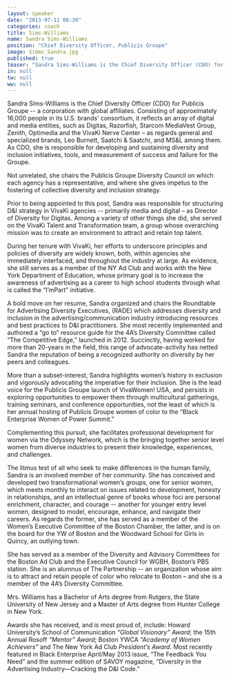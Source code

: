 ```yaml
---
layout: speaker
date: "2013-07-11 08:30"
categories: coach
title: Sims-Williams
name: Sandra Sims-Williams
position: "Chief Diversity Officer, Publicis Groupe"
image: Simms_Sandra.jpg
published: true
teaser: "Sandra Sims-Williams is the Chief Diversity Officer (CDO) for Publicis Groupe -- a corporation with global affiliates."
in: null
tw: null
ww: null
---
```

Sandra Sims-Williams is the Chief Diversity Officer (CDO) for Publicis Groupe -- a corporation with global affiliates.  Consisting of approximately 16,000 people in its U.S. brands’ consortium, it reflects an array of digital and media entities, such as Digitas, Razorfish, Starcom MediaVest Group, Zenith, Optimedia and the VivaKi Nerve Center – as regards general and specialized brands, Leo Burnett, Saatchi & Saatchi, and MS&L among them. As CDO, she is responsible for developing and sustaining diversity and inclusion initiatives, tools, and measurement of success and failure for the Groupe.
 
Not unrelated, she chairs the Publicis Groupe Diversity Council on which each agency has a representative, and where she gives impetus to the fostering of collective diversity and inclusion strategy. 
 
Prior to being appointed to this post, Sandra was responsible for structuring D&I strategy in VivaKi agencies -- primarily media and digital – as Director of Diversity for Digitas.  Among a variety of other things she did, she served on the VivaKi Talent and Transformation team, a group whose overarching mission was to create an environment to attract and retain top talent.
 
During her tenure with VivaKi, her efforts to underscore principles and policies of diversity are widely known, both, within agencies she immediately interfaced, and throughout the industry at large.  As evidence, she still serves as a member of the NY Ad Club and works with the New York Department of Education, whose primary goal is to increase the awareness of advertising as a career to high school students through what is called the “I’mPart” initiative.  
 
A bold move on her resume, Sandra organized and chairs the Roundtable for Advertising Diversity Executives, (RADE) which addresses diversity and inclusion in the advertising/communication industry introducing resources and best practices to D&I practitioners.  She most recently  implemented and authored a “go to” resource guide for the 4A’s Diversity Committee called “The Competitive Edge,” launched in 2012.  Succinctly, having worked for more than 20-years in the field, this range of advocate-activity has netted Sandra the reputation of being a recognized authority on diversity by her peers and colleagues. 
 
More than a subset-interest, Sandra highlights women’s history in exclusion and vigorously advocating the imperative for their inclusion. She is the lead voice for the Publicis Groupe launch of VivaWomen! USA, and persists in exploring opportunities to empower them through multicultural gatherings, training seminars, and conference opportunities, not the least of which is her annual hosting of Publicis Groupe women of color to the “Black Enterprise Women of Power Summit.”  
 
Complementing this pursuit, she facilitates professional development for women via the Odyssey Network, which is the bringing together senior level women from diverse industries to present their knowledge, experiences, and challenges. 
 
The litmus test of all who seek to make differences in the human family, Sandra is an involved member of her community.  She has conceived and developed two transformational women’s groups, one for senior women, which meets monthly to interact on issues related to development, honesty in relationships, and an intellectual genre of books whose foci are personal enrichment, character, and courage -- another for younger entry level women, designed to model, encourage, enhance, and navigate their careers. As regards the former, she has served as a member of the Women’s Executive Committee of the Boston Chamber, the latter, and is on the board for the YW of Boston and the Woodward School for Girls in Quincy, an outlying town.  
 
She has served as a member of the Diversity and Advisory Committees for the Boston Ad Club and the Executive Council for WGBH, Boston’s PBS station.  She is an alumnus of The Partnership -- an organization whose aim is to attract and retain people of color who relocate to Boston – and she is a member of the 4A’s Diversity Committee. 
 
Mrs. Williams has a Bachelor of Arts degree from Rutgers, the State University of New Jersey and a Master of Arts degree from Hunter College in New York.
 
Awards she has received, and is most proud of, include: Howard University’s School of Communication _“Global Visionary” Award_; the 15th Annual Rosoff _“Mentor” Award_; Boston YWCA _“Academy of Women Achievers”_ and The New York Ad Club _President’s Award_. Most recently featured in Black Enterprise April/May 2013 issue, “The Feedback You Need” and the summer edition of SAVOY magazine, “Diversity in the Advertising Industry—Cracking the D&I Code.”
